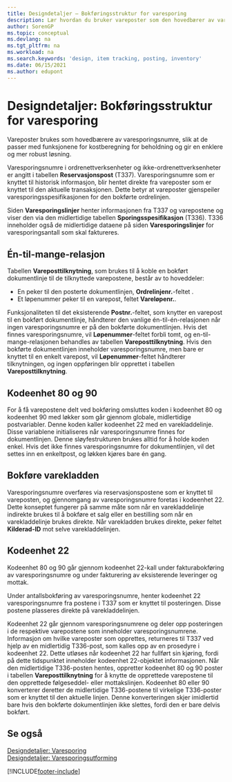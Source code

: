 ```yaml
---
title: Designdetaljer – Bokføringsstruktur for varesporing
description: Lær hvordan du bruker vareposter som den hovedbærer av varesporingsnumre i Bokføringsstruktur for varesporing.
author: SorenGP
ms.topic: conceptual
ms.devlang: na
ms.tgt_pltfrm: na
ms.workload: na
ms.search.keywords: 'design, item tracking, posting, inventory'
ms.date: 06/15/2021
ms.author: edupont
---
```

# <a name="design-details-item-tracking-posting-structure"></a>Designdetaljer: Bokføringsstruktur for varesporing
Vareposter brukes som hovedbærere av varesporingsnumre, slik at de passer med funksjonene for kostberegning for beholdning og gir en enklere og mer robust løsning.  
  
Varesporingsnumre i ordrenettverksenheter og ikke-ordrenettverksenheter er angitt i tabellen **Reservasjonspost** (T337). Varesporingsnumre som er knyttet til historisk informasjon, blir hentet direkte fra vareposter som er knyttet til den aktuelle transaksjonen. Dette betyr at vareposter gjenspeiler varesporingsspesifikasjonen for den bokførte ordrelinjen.  
  
Siden **Varesporingslinjer** henter informasjonen fra T337 og varepostene og viser den via den midlertidige tabellen **Sporingsspesifikasjon** (T336). T336 inneholder også de midlertidige dataene på siden **Varesporingslinjer** for varesporingsantall som skal faktureres.  
  
## <a name="one-to-many-relation"></a>Én-til-mange-relasjon
Tabellen **Vareposttilknytning**, som brukes til å koble en bokført dokumentlinje til de tilknyttede varepostene, består av to hoveddeler:  
  
* En peker til den posterte dokumentlinjen, **Ordrelinjenr.**-feltet .  
* Et løpenummer peker til en varepost, feltet **Vareløpenr.**.  
  
Funksjonaliteten til det eksisterende **Postnr.**-feltet, som knytter en varepost til en bokført dokumentlinje, håndterer den vanlige én-til-én-relasjonen når ingen varesporingsnumre er på den bokførte dokumentlinjen. Hvis det finnes varesporingsnumre, vil **Løpenummer**-feltet forbli tomt, og en-til-mange-relasjonen behandles av tabellen **Vareposttilknytning**. Hvis den bokførte dokumentlinjen inneholder varesporingsnumre, men bare er knyttet til en enkelt varepost, vil **Løpenummer**-feltet håndterer tilknytningen, og ingen oppføringen blir opprettet i tabellen **Vareposttilknytning**.  
  
## <a name="codeunits-80-and-90"></a>Kodeenhet 80 og 90
For å få varepostene delt ved bokføring omsluttes koden i kodeenhet 80 og kodeenhet 90 med løkker som går gjennom globale, midlertidige postvariabler. Denne koden kaller kodeenhet 22 med en varekladdelinje. Disse variablene initialiseres når varesporingsnumre finnes for dokumentlinjen. Denne sløyfestrukturen brukes alltid for å holde koden enkel. Hvis det ikke finnes varesporingsnumre for dokumentlinjen, vil det settes inn en enkeltpost, og løkken kjøres bare én gang.  
  
## <a name="posting-the-item-journal"></a>Bokføre varekladden
Varesporingsnumre overføres via reservasjonspostene som er knyttet til vareposten, og gjennomgang av varesporingsnumre foretas i kodeenhet 22. Dette konseptet fungerer på samme måte som når en varekladdelinje indirekte brukes til å bokføre et salg eller en bestilling som når en varekladdelinje brukes direkte. Når varekladden brukes direkte, peker feltet **Kilderad-ID** mot selve varekladdelinjen.  
  
## <a name="code-unit-22"></a>Kodeenhet 22
Kodeenhet 80 og 90 går gjennom kodeenhet 22-kall under fakturabokføring av varesporingsnumre og under fakturering av eksisterende leveringer og mottak.  
  
Under antallsbokføring av varesporingsnumre, henter kodeenhet 22 varesporingsnumre fra postene i T337 som er knyttet til posteringen. Disse postene plasseres direkte på varekladdelinjen.  
  
Kodeenhet 22 går gjennom varesporingsnumrene og deler opp posteringen i de respektive varepostene som inneholder varesporingsnumrene. Informasjon om hvilke vareposter som opprettes, returneres til T337 ved hjelp av en midlertidig T336-post, som kalles opp av en prosedyre i kodeenhet 22. Dette utløses når kodeenhet 22 har fullført sin kjøring, fordi på dette tidspunktet inneholder kodeenhet 22-objektet informasjonen. Når den midlertidige T336-posten hentes, oppretter kodeenhet 80 og 90 poster i tabellen **Vareposttilknytning** for å knytte de opprettede varepostene til den opprettede følgeseddel- eller mottakslinjen. Kodeenhet 80 eller 90 konverterer deretter de midlertidige T336-postene til virkelige T336-poster som er knyttet til den aktuelle linjen. Denne konverteringen skjer imidlertid bare hvis den bokførte dokumentlinjen ikke slettes, fordi den er bare delvis bokført.  
  
## <a name="see-also"></a>Se også
[Designdetaljer: Varesporing](design-details-item-tracking.md)   
[Designdetaljer: Varesporingsutforming](design-details-item-tracking-design.md)

[!INCLUDE[footer-include](includes/footer-banner.md)]
